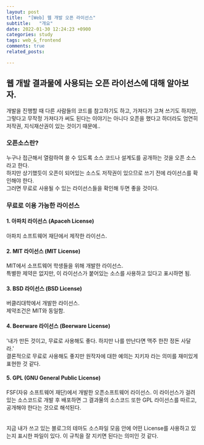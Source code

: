 ```yaml
---
layout: post
title:  "[Web] 웹 개발 오픈 라이선스"
subtitle:   "개요"
date: 2022-01-30 12:24:23 +0900
categories: study
tags: web_&_frontend
comments: true
related_posts:

---
```


## 웹 개발 결과물에 사용되는 오픈 라이선스에 대해 알아보자.<br/>

개발을 진행할 때 다른 사람들의 코드를 참고하기도 하고, 가져다가 고쳐 쓰기도 하지만, 그렇다고 무작정 가져다가 써도 된다는 이야기는 아니다
오픈을 했다고 하더라도 엄연히 저작권, 지식재산권이 있는 것이기 때문에..<br/>

### 오픈소스란?

누구나 접근해서 열람하여 쓸 수 있도록 소스 코드나 설계도를 공개하는 것을 오픈 소스라고 한다.<br/>
하지만 상기했듯이 오픈이 되어있는 소스도 저작권이 있으므로 쓰기 전에 라이선스를 확인해야 한다.<br/>
그러면 무료로 사용될 수 있는 라이선스들을 확인해 두면 좋을 것이다.<br/>

### 무료로 이용 가능한 라이선스<br/>

#### 1. 아파치 라이선스 (Apaceh License) <br/>

아파치 소프트웨어 재단에서 제작한 라이선스.<br/>

#### 2. MIT 라이선스 (MIT License) <br/>

MIT에서 소프트웨어 학생들을 위해 개발한 라이선스.<br/>
특별한 제약은 없지만, 이 라이선스가 붙어있는 소스를 사용하고 있다고 표시하면 됨.<br/>

#### 3. BSD 라이선스 (BSD License) <br/>

버클리대학에서 개발한 라이선스.<br/>
제약조건은 MIT와 동일함.<br/>

#### 4. Beerware 라이선스 (Beerware License) <br/>

'내가 만든 것이고, 무료로 사용해도 좋다. 하지만 나를 만난다면 맥주 한잔 정돈 사달라.'<br/>
결론적으로 무료로 사용해도 좋지만 원작자에 대한 예의는 지키자 라는 의미를 재미있게 표현한 것 같다.<br/>

#### 5. GPL (GNU General Public License) <br/>

FSF(자유 소프트웨어 재단)에서 개발한 오픈소프트웨어 라이선스. 이 라이선스가 걸려있는 소스코드로 개발 후 배포하면 그 결과물의 소스코드 또한 GPL 라이선스를 따르고, 공개해야 한다는 것으로 해석된다.<br/>
<br/>
<br/>
지금 내가 쓰고 있는 블로그의 테마도 소스파일 모음 안에 어떤 License를 사용하고 있는지 표시한 파일이 있다. 이 규칙을 잘 지키면 된다는 의미인 것 같다.<br/>